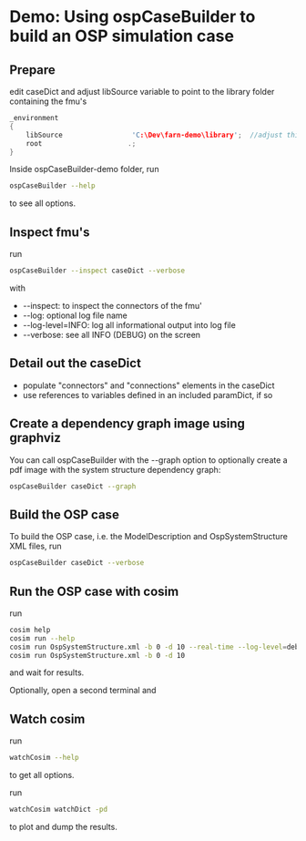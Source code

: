 #  Demo: Using ospCaseBuilder to build an OSP simulation case

## Prepare

edit caseDict and adjust libSource variable to point to the library folder containing the fmu's

~~~cpp
_environment
{
    libSource                 'C:\Dev\farn-demo\library';  //adjust this path to point to the library folder containing the fmu's
    root                     .;
}
~~~

Inside ospCaseBuilder-demo folder, run

~~~sh
ospCaseBuilder --help
~~~

to see all options.


## Inspect fmu's

run

~~~sh
ospCaseBuilder --inspect caseDict --verbose
~~~

with
* --inspect: to inspect the connectors of the fmu'
* --log: optional log file name
* --log-level=INFO: log all informational output into log file
* --verbose: see all INFO (DEBUG) on the screen


## Detail out the caseDict
* populate "connectors" and "connections" elements in the caseDict
* use references to variables defined in an included paramDict, if so


## Create a dependency graph image using graphviz

You can call ospCaseBuilder with the --graph option to optionally create a pdf image with the system structure dependency graph:

~~~sh
ospCaseBuilder caseDict --graph
~~~


## Build the OSP case

To build the OSP case, i.e. the ModelDescription and OspSystemStructure XML files, run

~~~sh
ospCaseBuilder caseDict --verbose
~~~


## Run the OSP case with cosim
run

~~~sh
cosim help
cosim run --help
cosim run OspSystemStructure.xml -b 0 -d 10 --real-time --log-level=debug
cosim run OspSystemStructure.xml -b 0 -d 10
~~~

and wait for results.

Optionally, open a second terminal and

## Watch cosim
run

~~~sh
watchCosim --help
~~~

to get all options.

run

~~~sh
watchCosim watchDict -pd
~~~

to plot and dump the results.